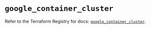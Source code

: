 # `google_container_cluster`

Refer to the Terraform Registry for docs: [`google_container_cluster`](https://registry.terraform.io/providers/hashicorp/google-beta/6.43.0/docs/resources/google_container_cluster).

